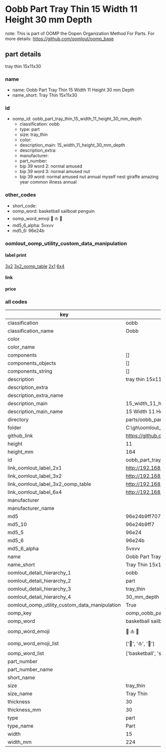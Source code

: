 # Oobb Part Tray Thin 15 Width 11 Height 30 mm Depth  

note: This is part of OOMP the Oopen Organization Method For Parts. For more details: https://github.com/oomlout/oomp_base

##  part details
  



tray thin 15x11x30



### name
* name: Oobb Part Tray Thin 15 Width 11 Height 30 mm Depth
* name_short: Tray Thin 15x11x30 
### id
* oomp_id: oobb_part_tray_thin_15_width_11_height_30_mm_depth
  * classification: oobb
  * type: part
  * size: tray_thin
  * color: 
  * description_main: 15_width_11_height_30_mm_depth
  * description_extra: 
  * manufacturer: 
  * part_number: 
  * bip 39 word 2: normal amused
  * bip 39 word 3: normal amused nut
  * bip 39 word: normal amused nut annual myself nest giraffe amazing year common illness annual

### other_codes
* short_code: 
* oomp_word: basketball sailboat penguin
* oomp_word_emoji :basketball: :sailboat: :penguin:
* md5_6_alpha: 5vxvv
* md5_6: 96e24b






### oomlout_oomp_utility_custom_data_manipulation
#### label print
[3x2](http://192.168.1.245:1112/?label=oomp%205vxvv)
[3x2_oomp_table](http://192.168.1.108:1112/?label=oomp%205vxvv)
[2x1](http://192.168.1.242:1112/?label=oomp%205vxvv)
[6x4](http://192.168.1.55:1112/?label=oomp%205vxvv)    

#### link

                              

#### price







### all codes 
| key | value |  
| --- | --- |  
| classification | oobb |  
| classification_name | Oobb |  
| color |  |  
| color_name |  |  
| components | [] |  
| components_objects | [] |  
| components_string | [] |  
| description | tray thin 15x11x30 |  
| description_extra |  |  
| description_extra_name |  |  
| description_main | 15_width_11_height_30_mm_depth |  
| description_main_name | 15 Width 11 Height 30 mm Depth |  
| directory | parts/oobb_part_tray_thin_15_width_11_height_30_mm_depth |  
| folder | C:\gh\oomlout_oobb_version_4_generated_parts\parts\oobb_part_tray_thin_15_width_11_height_30_mm_depth |  
| github_link | https://github.com/oomlout/oomlout_oomp_part_src/tree/main/parts/oobb_part_tray_thin_15_width_11_height_30_mm_depth |  
| height | 11 |  
| height_mm | 164 |  
| id | oobb_part_tray_thin_15_width_11_height_30_mm_depth |  
| link_oomlout_label_2x1 | http://192.168.1.242:1112/?label=oomp%205vxvv |  
| link_oomlout_label_3x2 | http://192.168.1.245:1112/?label=oomp%205vxvv |  
| link_oomlout_label_3x2_oomp_table | http://192.168.1.108:1112/?label=oomp%205vxvv |  
| link_oomlout_label_6x4 | http://192.168.1.55:1112/?label=oomp%205vxvv |  
| manufacturer |  |  
| manufacturer_name |  |  
| md5 | 96e24b9ff707cc46524920972f420cb1 |  
| md5_10 | 96e24b9ff7 |  
| md5_5 | 96e24 |  
| md5_6 | 96e24b |  
| md5_6_alpha | 5vxvv |  
| name | Oobb Part Tray Thin 15 Width 11 Height 30 mm Depth |  
| name_short | Tray Thin 15x11x30  |  
| oomlout_detail_hierarchy_1 | oobb |  
| oomlout_detail_hierarchy_2 | part |  
| oomlout_detail_hierarchy_3 | tray_thin |  
| oomlout_detail_hierarchy_4 | 30_mm_depth |  
| oomlout_oomp_utility_custom_data_manipulation | True |  
| oomp_key | oomp_oobb_part_tray_thin_15_width_11_height_30_mm_depth |  
| oomp_word | basketball sailboat penguin |  
| oomp_word_emoji | :basketball: :sailboat: :penguin: |  
| oomp_word_emoji_list | [':basketball:', ':sailboat:', ':penguin:'] |  
| oomp_word_list | ['basketball', 'sailboat', 'penguin'] |  
| part_number |  |  
| part_number_name |  |  
| short_name |  |  
| size | tray_thin |  
| size_name | Tray Thin |  
| thickness | 30 |  
| thickness_mm | 30 |  
| type | part |  
| type_name | Part |  
| width | 15 |  
| width_mm | 224 |  
